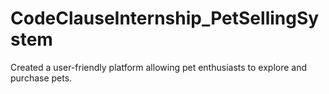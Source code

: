 # CodeClauseInternship_PetSellingSystem
Created a user-friendly platform allowing pet enthusiasts to explore and purchase pets. 
